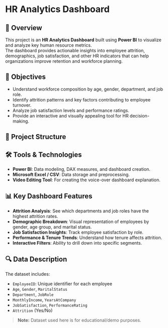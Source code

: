 # HR Analytics Dashboard

## 📌 Overview
This project is an **HR Analytics Dashboard** built using **Power BI** to visualize and analyze key human resource metrics.  
The dashboard provides actionable insights into employee attrition, demographics, job satisfaction, and other HR indicators that can help organizations improve retention and workforce planning.

## 🎯 Objectives
- Understand workforce composition by age, gender, department, and job role.
- Identify attrition patterns and key factors contributing to employee turnover.
- Analyze job satisfaction levels and performance ratings.
- Provide an interactive and visually appealing tool for HR decision-making.

## 📂 Project Structure


## 🛠 Tools & Technologies
- **Power BI**: Data modeling, DAX measures, and dashboard creation.
- **Microsoft Excel / CSV**: Data storage and preprocessing.
- **Video Editing Tool**: For creating the voice-over dashboard explanation.

## 📊 Key Dashboard Features
- **Attrition Analysis**: See which departments and job roles have the highest attrition rates.
- **Demographic Breakdown**: Visual representation of employees by gender, age group, and marital status.
- **Job Satisfaction Insights**: Track employee satisfaction by role.
- **Performance & Tenure Trends**: Understand how tenure affects attrition.
- **Interactive Filters**: Ability to drill down into specific segments.

## 🔍 Data Description
The dataset includes:
- `EmployeeID`: Unique identifier for each employee
- `Age`, `Gender`, `MaritalStatus`
- `Department`, `JobRole`
- `MonthlyIncome`, `YearsAtCompany`
- `JobSatisfaction`, `PerformanceRating`
- `Attrition` (Yes/No)

> **Note:** Dataset used here is for educational/demo purposes.
